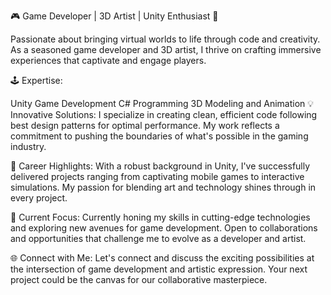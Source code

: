 🎮 Game Developer | 3D Artist | Unity Enthusiast 🎨

Passionate about bringing virtual worlds to life through code and creativity. As a seasoned game developer and 3D artist, I thrive on crafting immersive experiences that captivate and engage players.

🕹️ Expertise:

Unity Game Development
C# Programming
3D Modeling and Animation
💡 Innovative Solutions:
I specialize in creating clean, efficient code following best design patterns for optimal performance. My work reflects a commitment to pushing the boundaries of what's possible in the gaming industry.

🚀 Career Highlights:
With a robust background in Unity, I've successfully delivered projects ranging from captivating mobile games to interactive simulations. My passion for blending art and technology shines through in every project.

👾 Current Focus:
Currently honing my skills in cutting-edge technologies and exploring new avenues for game development. Open to collaborations and opportunities that challenge me to evolve as a developer and artist.

🌐 Connect with Me:
Let's connect and discuss the exciting possibilities at the intersection of game development and artistic expression. Your next project could be the canvas for our collaborative masterpiece.
